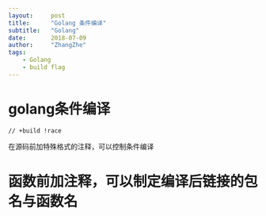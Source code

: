 ```yaml
---
layout:     post
title:      "Golang 条件编译"
subtitle:   "Golang"
date:       2018-07-09
author:     "ZhangZhe"
tags:
    - Golang
    - build flag
---
```


# golang条件编译
```golang
// +build !race
```
在源码前加特殊格式的注释，可以控制条件编译

# 函数前加注释，可以制定编译后链接的包名与函数名